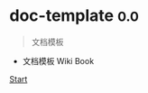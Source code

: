 <!-- _coverpage.md -->

<!-- ![logo](_media/icon.svg) -->

# doc-template <small>0.0</small>

> 文档模板

- 文档模板 Wiki Book

<!-- [GitHub](https://github.com/docsifyjs/docsify/) -->
[Start](#start)
